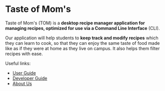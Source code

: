 # Taste of Mom's
Taste of Mom's (TOM) is a <strong>desktop recipe manager application for managing recipes, optimized for use via a Command Line Interface</strong> (CLI).

Our application will help students to **keep track and modify recipes** which they can learn to cook, so that they can enjoy the same taste of food made like as if they were at home as they live on campus.
It also helps them filter recipes with ease.

Useful links:
* [User Guide](UserGuide.md)
* [Developer Guide](DeveloperGuide.md)
* [About Us](AboutUs.md)

